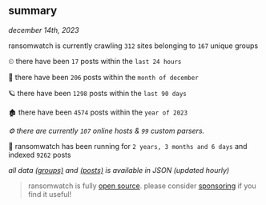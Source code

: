 
## summary
_december 14th, 2023_

ransomwatch is currently crawling `312` sites belonging to `167` unique groups

⏲ there have been `17` posts within the `last 24 hours`

🦈 there have been `206` posts within the `month of december`

🪐 there have been `1298` posts within the `last 90 days`

🏚 there have been `4574` posts within the `year of 2023`

_⚙️ there are currently `107` online hosts & `99` custom parsers._

🦕 ransomwatch has been running for `2 years, 3 months and 6 days` and indexed `9262` posts

_all data  [(groups)](http://ransomwhat.telemetry.ltd/groups) and [(posts)](http://ransomwhat.telemetry.ltd/posts) is available in JSON (updated hourly)_

> ransomwatch is fully [open source](https://github.com/joshhighet/ransomwatch#ransomwatch--). please consider [sponsoring](https://github.com/sponsors/joshhighet) if you find it useful!
